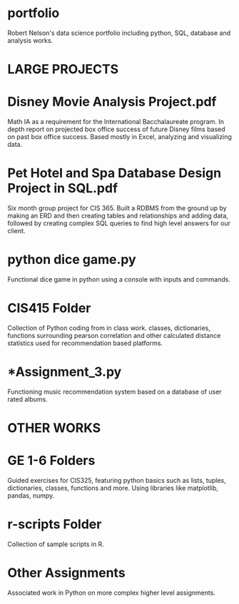 # portfolio
Robert Nelson's data science portfolio including python, SQL, database and analysis works.


# LARGE PROJECTS

# Disney Movie Analysis Project.pdf
Math IA as a requirement for the International Bacchalaureate program. In depth report on projected box office success of future Disney films based on past box office success. Based mostly in Excel, analyzing and visualizing data.

# Pet Hotel and Spa Database Design Project in SQL.pdf
Six month group project for CIS 365. Built a RDBMS from the ground up by making an ERD and then creating tables and relationships and adding data, followed by creating complex SQL queries to find high level answers for our client.

# python dice game.py
Functional dice game in python using a console with inputs and commands.

# CIS415 Folder
Collection of Python coding from in class work. classes, dictionaries, functions surrounding pearson correlation and other calculated distance statistics used for recommendation based platforms.
  # *Assignment_3.py
  Functioning music recommendation system based on a database of user rated albums.


# OTHER WORKS

# GE 1-6 Folders
Guided exercises for CIS325, featuring python basics such as lists, tuples, dictionaries, classes, functions and more. Using libraries like matplotlib, pandas, numpy.

# r-scripts Folder
Collection of sample scripts in R.

# Other Assignments
Associated work in Python on more complex higher level assignments.
